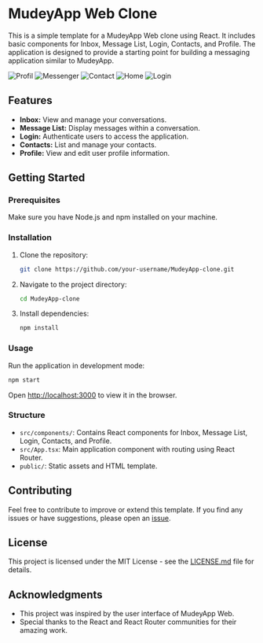 # MudeyApp Web Clone

This is a simple template for a MudeyApp Web clone using React. It includes basic components for Inbox, Message List, Login, Contacts, and Profile. The application is designed to provide a starting point for building a messaging application similar to MudeyApp.

![Profil](./public/capture/profil.png)
![Messenger](./public/capture/messenger.png)
![Contact](./public/capture/contact.png)
![Home](./public/capture/home.png)
![Login](./public/capture/login.png)

## Features

- **Inbox:** View and manage your conversations.
- **Message List:** Display messages within a conversation.
- **Login:** Authenticate users to access the application.
- **Contacts:** List and manage your contacts.
- **Profile:** View and edit user profile information.

## Getting Started

### Prerequisites

Make sure you have Node.js and npm installed on your machine.

### Installation

1. Clone the repository:

   ```bash
   git clone https://github.com/your-username/MudeyApp-clone.git
   ```

2. Navigate to the project directory:

   ```bash
   cd MudeyApp-clone
   ```

3. Install dependencies:

   ```bash
   npm install
   ```

### Usage

Run the application in development mode:

```bash
npm start
```

Open [http://localhost:3000](http://localhost:3000) to view it in the browser.

### Structure

- `src/components/`: Contains React components for Inbox, Message List, Login, Contacts, and Profile.
- `src/App.tsx`: Main application component with routing using React Router.
- `public/`: Static assets and HTML template.

## Contributing

Feel free to contribute to improve or extend this template. If you find any issues or have suggestions, please open an [issue](https://github.com/your-username/MudeyApp-clone/issues).

## License

This project is licensed under the MIT License - see the [LICENSE.md](LICENSE.md) file for details.

## Acknowledgments

- This project was inspired by the user interface of MudeyApp Web.
- Special thanks to the React and React Router communities for their amazing work.
